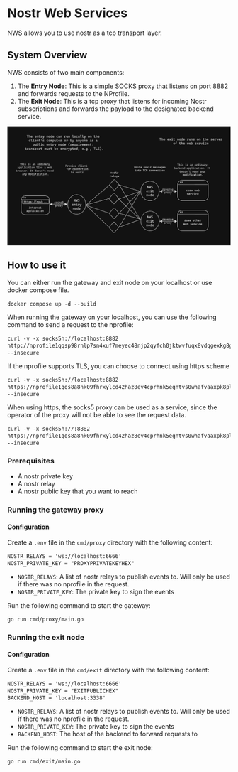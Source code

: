 # Nostr Web Services

NWS allows you to use nostr as a tcp transport layer.

## System Overview

NWS consists of two main components:

1. The **Entry Node**: This is a simple SOCKS proxy that listens on port 8882 and forwards requests to the NProfile.
2. The **Exit Node**: This is a tcp proxy that listens for incoming Nostr subscriptions and forwards the payload to the
   designated backend service.

<img src="nws.png" width="900"/>


## How to use it
You can either run the gateway and exit node on your localhost or use docker compose file. 
```
docker compose up -d --build
```

When running the gateway on your localhost, you can use the following command to send a request to the nprofile:

```
curl -v -x socks5h://localhost:8882  http://nprofile1qqsp98rnlp7sn4xuf7meyec48njp2qyfch0jktwvfuqx8vdqgexkg8gpz4mhxw309ahx7um5wgkhyetvv9un5wps8qcqggauk8/v1/info --insecure
```

If the nprofile supports TLS, you can choose to connect using https scheme

```
curl -v -x socks5h://localhost:8882  https://nprofile1qqs8a8nk09fhrxylcd42haz8ev4cprhnk5egntvs0whafvaaxpk8plgpzemhxue69uhhyetvv9ujuwpnxvejuumsv93k2g6k9kr/v1/info --insecure
```

When using https, the socks5 proxy can be used as a service, since the operator of the proxy will not be able to see the request data.

```
curl -v -x socks5h://:8882  https://nprofile1qqs8a8nk09fhrxylcd42haz8ev4cprhnk5egntvs0whafvaaxpk8plgpzemhxue69uhhyetvv9ujuwpnxvejuumsv93k2g6k9kr/v1/info --insecure
```
### Prerequisites

- A nostr private key
- A nostr relay
- A nostr public key that you want to reach


### Running the gateway proxy
#### Configuration

Create a `.env` file in the `cmd/proxy` directory with the following content:

```
NOSTR_RELAYS = 'ws://localhost:6666'
NOSTR_PRIVATE_KEY = "PROXYPRIVATEKEYHEX"
```

- `NOSTR_RELAYS`: A list of nostr relays to publish events to. Will only be used if there was no nprofile in the request.
- `NOSTR_PRIVATE_KEY`: The private key to sign the events

Run the following command to start the gateway:

```
go run cmd/proxy/main.go
```

### Running the exit node

#### Configuration

Create a `.env` file in the `cmd/exit` directory with the following content:

```
NOSTR_RELAYS = 'ws://localhost:6666'
NOSTR_PRIVATE_KEY = "EXITPUBLICHEX"
BACKEND_HOST = 'localhost:3338'
```

- `NOSTR_RELAYS`: A list of nostr relays to publish events to. Will only be used if there was no nprofile in the request.
- `NOSTR_PRIVATE_KEY`: The private key to sign the events
- `BACKEND_HOST`: The host of the backend to forward requests to

Run the following command to start the exit node:

```
go run cmd/exit/main.go
```
 
